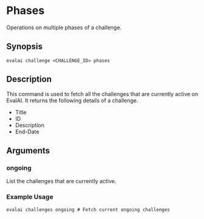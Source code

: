 # Phases

Operations on multiple phases of a challenge.

## Synopsis

    evalai challenge <CHALLENGE_ID> phases

## Description

This command is used to fetch all the challenges that are currently active on EvalAI. It returns the following details of a challenge.

- Title
- ID
- Description
- End-Date

## Arguments

### ongoing

List the challenges that are currently active.


### Example Usage

    evalai challenges ongoing # Fetch current ongoing challenges
